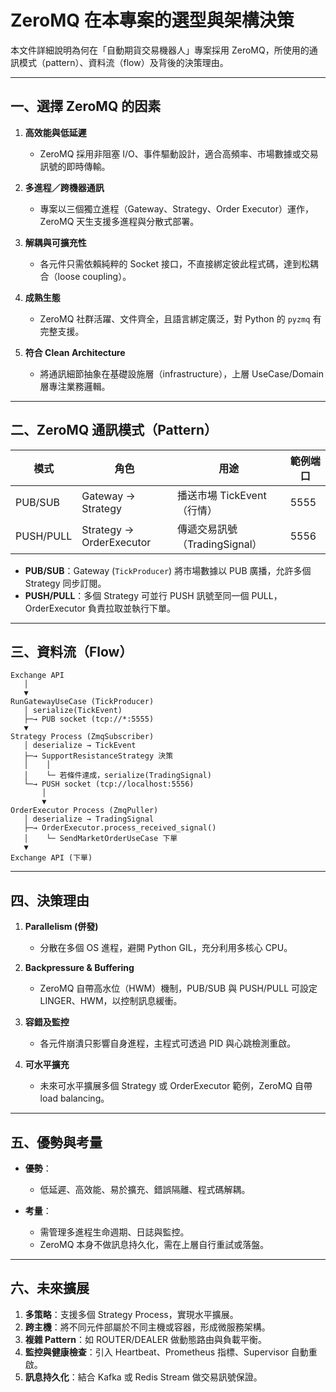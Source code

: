 # ZeroMQ 在本專案的選型與架構決策

本文件詳細說明為何在「自動期貨交易機器人」專案採用 ZeroMQ，所使用的通訊模式（pattern）、資料流（flow）及背後的決策理由。

---

## 一、選擇 ZeroMQ 的因素

1. **高效能與低延遲**
   - ZeroMQ 採用非阻塞 I/O、事件驅動設計，適合高頻率、市場數據或交易訊號的即時傳輸。

2. **多進程／跨機器通訊**
   - 專案以三個獨立進程（Gateway、Strategy、Order Executor）運作，ZeroMQ 天生支援多進程與分散式部署。

3. **解耦與可擴充性**
   - 各元件只需依賴純粹的 Socket 接口，不直接綁定彼此程式碼，達到松耦合（loose coupling）。

4. **成熟生態**
   - ZeroMQ 社群活躍、文件齊全，且語言綁定廣泛，對 Python 的 `pyzmq` 有完整支援。

5. **符合 Clean Architecture**
   - 將通訊細節抽象在基礎設施層（infrastructure），上層 UseCase/Domain 層專注業務邏輯。

---

## 二、ZeroMQ 通訊模式（Pattern）

| 模式     | 角色               | 用途                           | 範例端口 |
| -------- | ------------------ | ------------------------------ | -------- |
| PUB/SUB  | Gateway → Strategy | 播送市場 TickEvent（行情）       | 5555     |
| PUSH/PULL| Strategy → OrderExecutor | 傳遞交易訊號（TradingSignal） | 5556     |

- **PUB/SUB**：Gateway (`TickProducer`) 將市場數據以 PUB 廣播，允許多個 Strategy 同步訂閱。
- **PUSH/PULL**：多個 Strategy 可並行 PUSH 訊號至同一個 PULL，OrderExecutor 負責拉取並執行下單。

---

## 三、資料流（Flow）

```plaintext
Exchange API
   │
   ▼
RunGatewayUseCase (TickProducer)
   │ serialize(TickEvent)
   ├─→ PUB socket (tcp://*:5555)
   ▼
Strategy Process (ZmqSubscriber)
   │ deserialize → TickEvent
   ├─→ SupportResistanceStrategy 決策
   │    │
   │    └─ 若條件達成，serialize(TradingSignal)
   └─→ PUSH socket (tcp://localhost:5556)
       │
       ▼
OrderExecutor Process (ZmqPuller)
   │ deserialize → TradingSignal
   ├─→ OrderExecutor.process_received_signal()
   │    └─ SendMarketOrderUseCase 下單
   ▼
Exchange API (下單)
```  

---

## 四、決策理由

1. **Parallelism (併發)**
   - 分散在多個 OS 進程，避開 Python GIL，充分利用多核心 CPU。

2. **Backpressure & Buffering**
   - ZeroMQ 自帶高水位（HWM）機制，PUB/SUB 與 PUSH/PULL 可設定 LINGER、HWM，以控制訊息緩衝。

3. **容錯及監控**
   - 各元件崩潰只影響自身進程，主程式可透過 PID 與心跳檢測重啟。

4. **可水平擴充**
   - 未來可水平擴展多個 Strategy 或 OrderExecutor 範例，ZeroMQ 自帶 load balancing。

---

## 五、優勢與考量

- **優勢**：
  - 低延遲、高效能、易於擴充、錯誤隔離、程式碼解耦。

- **考量**：
  - 需管理多進程生命週期、日誌與監控。
  - ZeroMQ 本身不做訊息持久化，需在上層自行重試或落盤。

---

## 六、未來擴展

1. **多策略**：支援多個 Strategy Process，實現水平擴展。
2. **跨主機**：將不同元件部屬於不同主機或容器，形成微服務架構。
3. **複雜 Pattern**：如 ROUTER/DEALER 做動態路由與負載平衡。
4. **監控與健康檢查**：引入 Heartbeat、Prometheus 指標、Supervisor 自動重啟。
5. **訊息持久化**：結合 Kafka 或 Redis Stream 做交易訊號保證。
